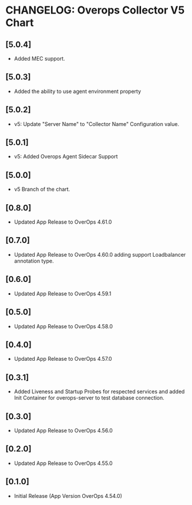 # CHANGELOG: Overops Collector V5 Chart

## [5.0.4]
- Added MEC support.

## [5.0.3]
- Added the ability to use agent environment property

## [5.0.2]
- v5: Update "Server Name" to "Collector Name" Configuration value.

## [5.0.1]
- v5: Added Overops Agent Sidecar Support

## [5.0.0]
- v5 Branch of the chart.

## [0.8.0]
- Updated App Release to OverOps 4.61.0

## [0.7.0]
- Updated App Release to OverOps 4.60.0 adding support Loadbalancer annotation type.

## [0.6.0]
- Updated App Release to OverOps 4.59.1

## [0.5.0]
- Updated App Release to OverOps 4.58.0

## [0.4.0]
- Updated App Release to OverOps 4.57.0

## [0.3.1]
- Added Liveness and Startup Probes for respected services and added Init Container for overops-server to test database connection.

## [0.3.0]
- Updated App Release to OverOps 4.56.0 

## [0.2.0]
- Updated App Release to OverOps 4.55.0

## [0.1.0]
- Initial Release (App Version OverOps 4.54.0)
